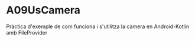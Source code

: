 # A09UsCamera
Pràctica d'exemple de com funciona i s'utilitza la càmera en Android-Kotlin amb FileProvider

